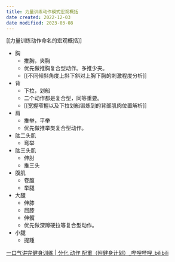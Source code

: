 ```yaml
---
title: 力量训练动作模式宏观概括
date created: 2022-12-03
date modified: 2023-03-08
---
```


[[力量训练动作命名的宏观概括]]

- 胸
	- 推胸，夹胸
	- 优先做推胸复合型动作。多推少夹。
	- [[不同倾斜角度上斜下斜对上胸下胸的刺激程度分析]]
- 背
	- 下拉，划船
	- 二个动作都是复合型，同等重要。
	- [[宽握窄握以及下拉划船锻炼到的背部肌肉位置解析]]
- 肩
	- 推举，平举
	- 优先做推举类复合型动作。
- 肱二头肌
	- 弯举
- 肱三头肌
	- 伸肘
	- 推三头
- 腹肌
	- 卷腹
	- 举腿
- 大腿
	- 伸膝
	- 屈膝
	- 伸髖
	- 优先做深蹲硬拉等复合型动作。
- 小腿
	- 提踵

[一口气讲完健身训练 | 分化 动作 配重（附健身计划）\_哔哩哔哩\_bilibili](https://www.bilibili.com/video/BV19L4y1w7zN/?spm_id_from=333.999.0.0&vd_source=c16ee9cfb2023d2af8428dbfe604b72f)

